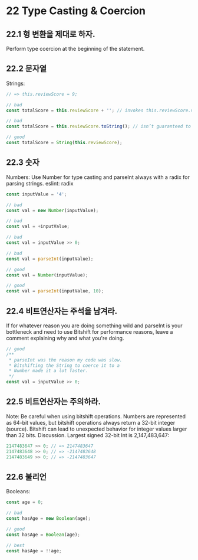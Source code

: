 # 22 Type Casting & Coercion


## 22.1 형 변환을 제대로 하자.
Perform type coercion at the beginning of the statement.

## 22.2 문자열
Strings:
```js
// => this.reviewScore = 9;

// bad
const totalScore = this.reviewScore + ''; // invokes this.reviewScore.valueOf()

// bad
const totalScore = this.reviewScore.toString(); // isn’t guaranteed to return a string

// good
const totalScore = String(this.reviewScore);
```

## 22.3 숫자
Numbers: Use Number for type casting and parseInt always with a radix for parsing strings. eslint: radix
```js
const inputValue = '4';

// bad
const val = new Number(inputValue);

// bad
const val = +inputValue;

// bad
const val = inputValue >> 0;

// bad
const val = parseInt(inputValue);

// good
const val = Number(inputValue);

// good
const val = parseInt(inputValue, 10);
```

## 22.4 비트연산자는 주석을 남겨라.
If for whatever reason you are doing something wild and parseInt is your bottleneck and need to use Bitshift for performance reasons, leave a comment explaining why and what you're doing.
```js
// good
/**
 * parseInt was the reason my code was slow.
 * Bitshifting the String to coerce it to a
 * Number made it a lot faster.
 */
const val = inputValue >> 0;
```

## 22.5 비트연산자는 주의하라.
Note: Be careful when using bitshift operations. Numbers are represented as 64-bit values, but bitshift operations always return a 32-bit integer (source). Bitshift can lead to unexpected behavior for integer values larger than 32 bits. Discussion. Largest signed 32-bit Int is 2,147,483,647:
```js
2147483647 >> 0; // => 2147483647
2147483648 >> 0; // => -2147483648
2147483649 >> 0; // => -2147483647
```

## 22.6 불리언
Booleans:
```js
const age = 0;

// bad
const hasAge = new Boolean(age);

// good
const hasAge = Boolean(age);

// best
const hasAge = !!age;
```
